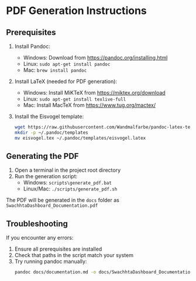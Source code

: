 # PDF Generation Instructions

## Prerequisites

1. Install Pandoc:
   - Windows: Download from https://pandoc.org/installing.html
   - Linux: `sudo apt-get install pandoc`
   - Mac: `brew install pandoc`

2. Install LaTeX (needed for PDF generation):
   - Windows: Install MiKTeX from https://miktex.org/download
   - Linux: `sudo apt-get install texlive-full`
   - Mac: Install MacTeX from https://www.tug.org/mactex/

3. Install the Eisvogel template:
   ```bash
   wget https://raw.githubusercontent.com/Wandmalfarbe/pandoc-latex-template/master/eisvogel.tex
   mkdir -p ~/.pandoc/templates
   mv eisvogel.tex ~/.pandoc/templates/eisvogel.latex
   ```

## Generating the PDF

1. Open a terminal in the project root directory
2. Run the generation script:
   - Windows: `scripts\generate_pdf.bat`
   - Linux/Mac: `./scripts/generate_pdf.sh`

The PDF will be generated in the `docs` folder as `SwachhtaDashboard_Documentation.pdf`

## Troubleshooting

If you encounter any errors:

1. Ensure all prerequisites are installed
2. Check that paths in the script match your system
3. Try running pandoc manually:
   ```bash
   pandoc docs/documentation.md -o docs/SwachhtaDashboard_Documentation.pdf --from markdown --template eisvogel
   ```
